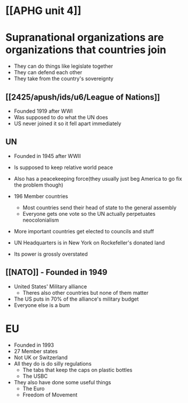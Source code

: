 # [[APHG unit 4]]

# Supranational organizations are organizations that countries join 
- They can do things like legislate together
- They can defend each other
- They take from the country's sovereignty

## [[2425/apush/ids/u6/League of Nations]]
- Founded 1919 after WWI
- Was supposed to do what the UN does
- US never joined it so it fell apart immediately 
## UN
- Founded in 1945 after WWII
- Is supposed to keep relative world peace
- Also has a peacekeeping force(they usually just beg America to go fix the problem though)
- 196 Member countries
	- Most countries send their head of state to the general assembly
	- Everyone gets one vote so the UN actually perpetuates neocolonialism
- More important countries get elected to councils and stuff

- UN Headquarters is in New York on Rockefeller's donated land
- Its power is grossly overstated
## [[NATO]] - Founded in 1949
- United States' Military alliance
	- Theres also other countries but none of them matter
- The US puts in 70% of the alliance's military budget
- Everyone else is a bum
# EU
- Founded in 1993
- 27 Member states
- Not UK or Switzerland 
- All they do is do silly regulations
	- The tabs that keep the caps on plastic bottles
	- The USBC
- They also have done some useful things
	- The Euro
	- Freedom of Movement